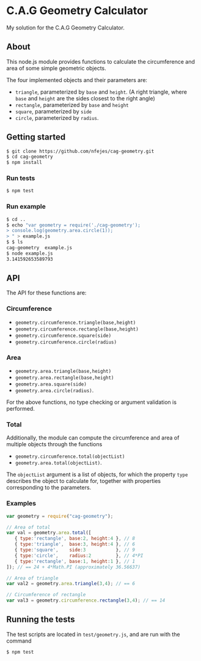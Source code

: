 # C.A.G Geometry Calculator
My solution for the C.A.G Geometry Calculator.

## About
This node.js module provides functions to calculate the circumference and area of some simple geometric objects.

The four implemented objects and their parameters are:

* `triangle`, parameterized by `base` and `height`. (A right triangle, where `base` and `height` are the sides closest to the right angle)
* `rectangle`, parameterized by `base` and `height`
* `square`, parameterized by `side`
* `circle`, parameterized by `radius`.

## Getting started

```bash
$ git clone https://github.com/nfejes/cag-geometry.git
$ cd cag-geometry
$ npm install
```

### Run tests
```bash
$ npm test
```

### Run example
```bash
$ cd ..
$ echo "var geometry = require('./cag-geometry');
> console.log(geometry.area.circle(1));
> " > example.js
$ $ ls
cag-geometry  example.js
$ node example.js 
3.141592653589793
```

## API
The API for these functions are:

### Circumference
* `geometry.circumference.triangle(base,height)`
* `geometry.circumference.rectangle(base,height)`
* `geometry.circumference.square(side)`
* `geometry.circumference.circle(radius)`

### Area
* `geometry.area.triangle(base,height)`
* `geometry.area.rectangle(base,height)`
* `geometry.area.square(side)`
* `geometry.area.circle(radius)`.

For the above functions, no type checking or argument validation is performed.

### Total
Additionally, the module can compute the circumference and area of multiple objects through the functions

* `geometry.circumference.total(objectList)`
* `geometry.area.total(objectList)`.

The `objectList` argument is a list of objects, for which the property `type` describes the object to calculate for, 
together with properties corresponding to the parameters.

### Examples
```js
var geometry = require("cag-geometry");

// Area of total
var val = geometry.area.total([
   { type:'rectangle', base:2, height:4 }, // 8
   { type:'triangle',  base:3, height:4 }, // 6
   { type:'square',    side:3           }, // 9
   { type:'circle',    radius:2         }, // 4*PI
   { type:'rectangle', base:1, height:1 }, // 1
]); // == 24 + 4*Math.PI (approximately 36.56637)

// Area of triangle
var val2 = geometry.area.triangle(3,4); // == 6

// Circumference of rectangle
var val3 = geometry.circumference.rectangle(3,4); // == 14
```


## Running the tests

The test scripts are located in `test/geometry.js`, and are run with the command
```bash
$ npm test
```
